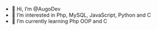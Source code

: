 - 👋 Hi, I’m @AugoDev
- 👀 I’m interested in Php, MySQL, JavaScript, Python and C
- 🌱 I’m currently learning Php OOP and C
<!-- - 💞️ I’m looking to collaborate on ...
- 📫 How to reach me ... -->

<!---
AugoDev/AugoDev is a ✨ special ✨ repository because its `README.md` (this file) appears on your GitHub profile.
You can click the Preview link to take a look at your changes.
--->
